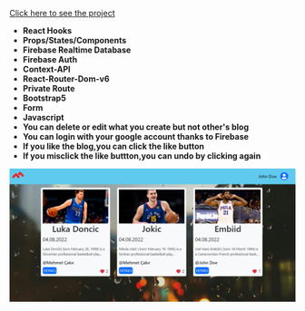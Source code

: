 [Click here to see the project](https://blog-app-with-firebase.vercel.app/)

- __React Hooks__ <br>
- __Props/States/Components__<br>
- __Firebase Realtime Database__<br>
- __Firebase Auth__<br>
- __Context-API__<br>
- __React-Router-Dom-v6__<br>
- __Private Route__<br>
- __Bootstrap5__<br>
- __Form__<br>
- __Javascript__<br>
- __You can delete or edit what you create but not other's blog__
- __You can login with your google account thanks to Firebase__
- __If you like the blog,you can click the like button__
- __If you misclick the like buttton,you can undo by clicking again__

<div align="center"><img src="https://github.com/MehmetCakir1/blogAppWithFirebase/blob/master/blogapp.PNG">

